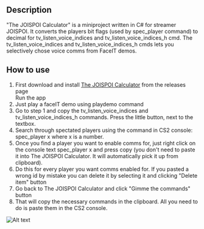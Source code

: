 ## Description
"The JOISPOI Calculator" is a miniproject written in C# for streamer JOISPOI. It converts the players bit flags (used by spec_player command) to decimal for tv_listen_voice_indices and tv_listen_voice_indices_h cmd. The tv_listen_voice_indices and tv_listen_voice_indices_h cmds lets you selectively chose voice comms from FaceIT demos.

## How to use

1. First download and install [The JOISPOI Calculator](https://github.com/ioannedelea/TheJOISPOICalculator/releases/download/v.0.1/JOISPOICalculator-0.1.0.0-Release-x86.msi) from the releases page</li>
Run the app
2. Just play a faceIT demo using playdemo command
3. Go to step 1 and copy the tv_listen_voice_indices and tv_listen_voice_indices_h commands. Press the little button, next to the textbox.
4. Search through spectated players using the command in CS2 console: spec_player x where x is a number.
5. Once you find a player you want to enable comms for, just right click on the console text spec_player x and press copy (you don't need to paste it into The JOISPOI Calculator. It will automatically pick it up from clipboard). 
6. Do this for every player you want comms enabled for. If you pasted a wrong id by mistake you can delete it by selecting it and clicking "Delete item" button
7. Go back to The JOISPOI Calculator and click "Gimme the commands" button 
8. That will copy the necessary commands in the clipboard. All you need to do is paste them in the CS2 console.

![Alt text](https://i.imgur.com/Fn6FprA.png)
